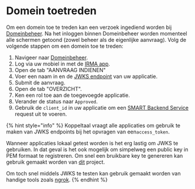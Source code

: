 # Domein toetreden

Om een domein toe te treden kan een verzoek ingediend worden bij [Domeinbeheer](https://smart-backend-services.koppeltaal.headease.nl/register). Na het inloggen binnen Domeinbeheer worden momenteel alle schermen getoond (zowel beheer als de eigenlijke  aanvraag). Volg de volgende stappen om een domein toe te treden:

1. Navigeer naar [Domeinbeheer](https://smart-backend-services.koppeltaal.headease.nl/register).
2. Log via uw mobiel in met de [IRMA app](https://irma.app/).
3. Open de tab "AANVRAAG INDIENEN"
4. Voer een naam in en de [JWKS endpoint](../technische-howto/connectie-maken-met-koppeltaal/requirements/jwks-opzetten.md) van uw applicatie.
5. Submit de aanvraag.
6. Open de tab "OVERZICHT".
7. Ken een rol toe aan de toegevoegde applicatie.
8. Verander de status naar `Approved`.
9. Gebruik de `client_id` in uw applicatie om een [SMART Backend Service](../technische-howto/connectie-maken-met-koppeltaal/toegang-tot-koppeltaal.md) request uit te voeren.

{% hint style="info" %}
Koppeltaal vraagt alle applicaties om gebruik te maken van JWKS endpoints bij het opvragen van een`access_token`.&#x20;

Wanneer applicaties lokaal getest worden is het erg lastig om JWKS te gebruiken. In dat geval is het ook mogelijk om simpelweg een public key in PEM formaat te registreren. Om snel een bruikbare key te genereren kan gebruik gemaakt worden van [dit](https://github.com/Koppeltaal/Koppeltaal-2.0-Generate-KeyPair/) project.

Om toch snel middels JWKS te testen kan gebruik gemaakt worden van handige tools zoals [ngrok](https://ngrok.com/).
{% endhint %}
